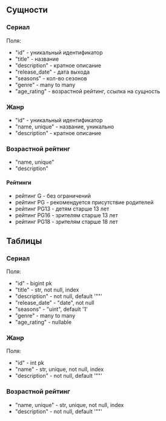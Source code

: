 ## Сущности

### Сериал
Поля:
- "id" - уникальный идентификатор
- "title" - название
- "description" - кратное описание
- "release_date" - дата выхода
- "seasons" - кол-во сезонов
- "genre" - many to many
- "age_rating" - возрастной рейтинг, ссылка на сущность


### Жанр
- "id" - уникальный идентификатор
- "name, unique" - название, уникально
- "description" - кратное описание


### Возрастной рейтинг
- "name, unique"
- "description"

#### Рейтинги
- рейтинг G - без ограничений
- рейтинг PG - рекомендуется присутствие родителей
- рейтинг PG13 - детям старше 13 лет
- рейтинг PG16 - зрителям старше 13 лет
- рейтинг PG18 - зрителям старше 18 лет



## Таблицы

### Сериал
Поля:
- "id" - bigint pk
- "title" - str, not null, index
- "description" - not null, default '""'
- "release_date" - "date", not null
- "seasons" - "uint", default '1'
- "genre" - many to many
- "age_rating" - nullable


### Жанр
Поля:
- "id" - int pk
- "name" - str, unique, not null, index
- "description" - not null, default '""'


### Возрастной рейтинг
- "name, unique" - str, unique, not null, index
- "description" - not null, default '""'
